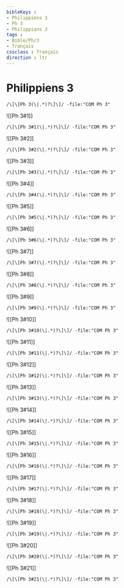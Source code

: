 ```yaml
---
bibleKeys : 
- Philippiens 3
- Ph 3
- Philippians 3
tags : 
- Bible/Ph/3
- français
cssclass : français
direction : ltr
---
```


# Philippiens 3

```query
/\[\[Ph 3(\|.*)?\]\]/ -file:"COM Ph 3"
```



![[Ph 3#1]]

```query
/\[\[Ph 3#1(\|.*)?\]\]/ -file:"COM Ph 3"
```

![[Ph 3#2]]

```query
/\[\[Ph 3#2(\|.*)?\]\]/ -file:"COM Ph 3"
```

![[Ph 3#3]]

```query
/\[\[Ph 3#3(\|.*)?\]\]/ -file:"COM Ph 3"
```

![[Ph 3#4]]

```query
/\[\[Ph 3#4(\|.*)?\]\]/ -file:"COM Ph 3"
```

![[Ph 3#5]]

```query
/\[\[Ph 3#5(\|.*)?\]\]/ -file:"COM Ph 3"
```

![[Ph 3#6]]

```query
/\[\[Ph 3#6(\|.*)?\]\]/ -file:"COM Ph 3"
```

![[Ph 3#7]]

```query
/\[\[Ph 3#7(\|.*)?\]\]/ -file:"COM Ph 3"
```

![[Ph 3#8]]

```query
/\[\[Ph 3#8(\|.*)?\]\]/ -file:"COM Ph 3"
```

![[Ph 3#9]]

```query
/\[\[Ph 3#9(\|.*)?\]\]/ -file:"COM Ph 3"
```

![[Ph 3#10]]

```query
/\[\[Ph 3#10(\|.*)?\]\]/ -file:"COM Ph 3"
```

![[Ph 3#11]]

```query
/\[\[Ph 3#11(\|.*)?\]\]/ -file:"COM Ph 3"
```

![[Ph 3#12]]

```query
/\[\[Ph 3#12(\|.*)?\]\]/ -file:"COM Ph 3"
```

![[Ph 3#13]]

```query
/\[\[Ph 3#13(\|.*)?\]\]/ -file:"COM Ph 3"
```

![[Ph 3#14]]

```query
/\[\[Ph 3#14(\|.*)?\]\]/ -file:"COM Ph 3"
```

![[Ph 3#15]]

```query
/\[\[Ph 3#15(\|.*)?\]\]/ -file:"COM Ph 3"
```

![[Ph 3#16]]

```query
/\[\[Ph 3#16(\|.*)?\]\]/ -file:"COM Ph 3"
```

![[Ph 3#17]]

```query
/\[\[Ph 3#17(\|.*)?\]\]/ -file:"COM Ph 3"
```

![[Ph 3#18]]

```query
/\[\[Ph 3#18(\|.*)?\]\]/ -file:"COM Ph 3"
```

![[Ph 3#19]]

```query
/\[\[Ph 3#19(\|.*)?\]\]/ -file:"COM Ph 3"
```

![[Ph 3#20]]

```query
/\[\[Ph 3#20(\|.*)?\]\]/ -file:"COM Ph 3"
```

![[Ph 3#21]]

```query
/\[\[Ph 3#21(\|.*)?\]\]/ -file:"COM Ph 3"
```

